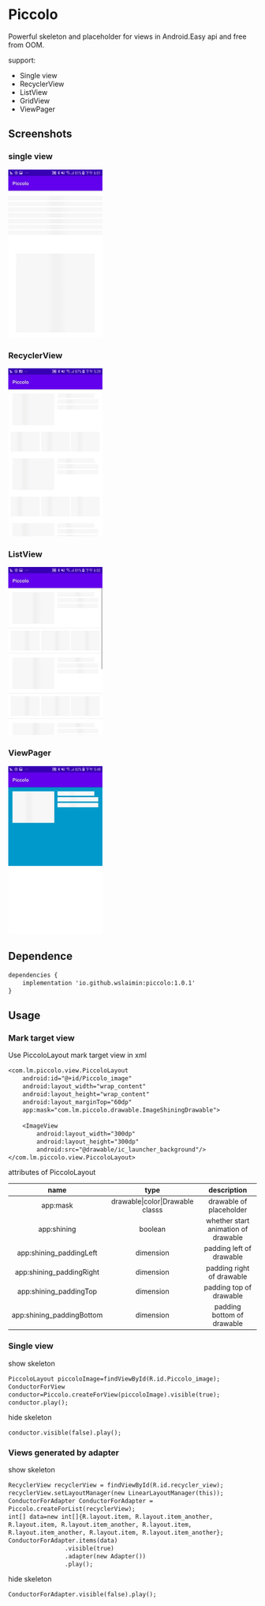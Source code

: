 # Piccolo

Powerful skeleton and  placeholder  for views in Android.Easy api and free from OOM. 

support:

- Single view
- RecyclerView
- ListView
- GridView
- ViewPager


## Screenshots

### single view

<img src="https://github.com/wslaimin/pics/raw/master/20210428101334.png" style="zoom:50%;" />

### RecyclerView

<img src="https://github.com/wslaimin/pics/raw/master/20210428101417.png" style="zoom:50%;" />

### ListView

<img src="https://github.com/wslaimin/pics/raw/master/20210428101442.png" style="zoom:50%;" />

### ViewPager

<img src="https://github.com/wslaimin/pics/raw/master/20210428101503.png" alt="20210427_180111_57" style="zoom:50%;" />





## Dependence

```
dependencies {
    implementation 'io.github.wslaimin:piccolo:1.0.1'
}
```



## Usage

### Mark target view

Use PiccoloLayout mark target view in xml

```
<com.lm.piccolo.view.PiccoloLayout
    android:id="@+id/Piccolo_image"
    android:layout_width="wrap_content"
    android:layout_height="wrap_content"
    android:layout_marginTop="60dp"
    app:mask="com.lm.piccolo.drawable.ImageShiningDrawable">

    <ImageView
        android:layout_width="300dp"
        android:layout_height="300dp"
        android:src="@drawable/ic_launcher_background"/>
</com.lm.piccolo.view.PiccoloLayout>
```

attributes of PiccoloLayout

|           name            |               type               |             description             |
| :-----------------------: | :------------------------------: | :---------------------------------: |
|         app:mask          | drawable\|color\|Drawable classs |       drawable of placeholder       |
|        app:shining        |             boolean              | whether start animation of drawable |
|  app:shining_paddingLeft  |            dimension             |      padding left of drawable       |
| app:shining_paddingRight  |            dimension             |      padding right of drawable      |
|  app:shining_paddingTop   |            dimension             |       padding top of drawable       |
| app:shining_paddingBottom |            dimension             |     padding bottom of drawable      |

### Single view

show skeleton

```
PiccoloLayout piccoloImage=findViewById(R.id.Piccolo_image);
ConductorForView conductor=Piccolo.createForView(piccoloImage).visible(true);
conductor.play();
```

hide skeleton

```
conductor.visible(false).play();
```

### Views generated by adapter

show skeleton

```
RecyclerView recyclerView = findViewById(R.id.recycler_view);
recyclerView.setLayoutManager(new LinearLayoutManager(this));
ConductorForAdapter ConductorForAdapter = Piccolo.createForList(recyclerView);
int[] data=new int[]{R.layout.item, R.layout.item_another, R.layout.item, R.layout.item_another, R.layout.item, R.layout.item_another, R.layout.item, R.layout.item_another};
ConductorForAdapter.items(data)
              	.visible(true)
                .adapter(new Adapter())
                .play();
```

hide skeleton

```
ConductorForAdapter.visible(false).play();
```

